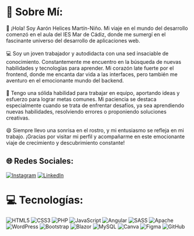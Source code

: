 # 💫 Sobre Mí:
👋 ¡Hola! Soy Aarón Helices Martín-Niño. Mi viaje en el mundo del desarrollo comenzó en el aula del IES Mar de Cádiz, donde me sumergí en el fascinante universo del desarrollo de aplicaciones web.<br><br>💻 Soy un joven trabajador y autodidacta con una sed insaciable de conocimiento. Constantemente me encuentro en la búsqueda de nuevas habilidades y tecnologías para aprender. Mi corazón late fuerte por el frontend, donde me encanta dar vida a las interfaces, pero también me aventuro en el emocionante mundo del backend.<br><br>🤝 Tengo una sólida habilidad para trabajar en equipo, aportando ideas y esfuerzo para lograr metas comunes. Mi paciencia se destaca especialmente cuando se trata de enfrentar desafíos, ya sea aprendiendo nuevas habilidades, resolviendo errores o proponiendo soluciones creativas.<br><br>😄 Siempre llevo una sonrisa en el rostro, y mi entusiasmo se refleja en mi trabajo. ¡Gracias por visitar mi perfil y acompañarme en este emocionante viaje de crecimiento y descubrimiento constante!


## 🌐 Redes Sociales:
[![Instagram](https://img.shields.io/badge/Instagram-%23E4405F.svg?logo=Instagram&logoColor=white)](https://instagram.com/aaronhelicess) [![LinkedIn](https://img.shields.io/badge/LinkedIn-%230077B5.svg?logo=linkedin&logoColor=white)](https://linkedin.com/in/aarón-helices-martín-niño-a2a811208) 

# 💻 Tecnologías:
![HTML5](https://img.shields.io/badge/html5-%23E34F26.svg?style=for-the-badge&logo=html5&logoColor=white) ![CSS3](https://img.shields.io/badge/css3-%231572B6.svg?style=for-the-badge&logo=css3&logoColor=white) ![PHP](https://img.shields.io/badge/php-%23777BB4.svg?style=for-the-badge&logo=php&logoColor=white) ![JavaScript](https://img.shields.io/badge/javascript-%23323330.svg?style=for-the-badge&logo=javascript&logoColor=%23F7DF1E) ![Angular](https://img.shields.io/badge/angular-%23DD0031.svg?style=for-the-badge&logo=angular&logoColor=white) ![SASS](https://img.shields.io/badge/SASS-hotpink.svg?style=for-the-badge&logo=SASS&logoColor=white) ![Apache](https://img.shields.io/badge/apache-%23D42029.svg?style=for-the-badge&logo=apache&logoColor=white) ![WordPress](https://img.shields.io/badge/WordPress-%23117AC9.svg?style=for-the-badge&logo=WordPress&logoColor=white) ![Bootstrap](https://img.shields.io/badge/bootstrap-%238511FA.svg?style=for-the-badge&logo=bootstrap&logoColor=white) ![Blazor](https://img.shields.io/badge/blazor-%235C2D91.svg?style=for-the-badge&logo=blazor&logoColor=white) ![MySQL](https://img.shields.io/badge/mysql-%2300000f.svg?style=for-the-badge&logo=mysql&logoColor=white) ![Canva](https://img.shields.io/badge/Canva-%2300C4CC.svg?style=for-the-badge&logo=Canva&logoColor=white) ![Figma](https://img.shields.io/badge/figma-%23F24E1E.svg?style=for-the-badge&logo=figma&logoColor=white) ![GitHub](https://img.shields.io/badge/github-%232C2D91.svg?style=for-the-badge&logo=github&logoColor=white)

